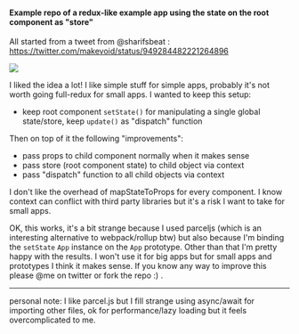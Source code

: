 #### Example repo of a redux-like example app using the state on the root component as "store" 

All started from a tweet from @sharifsbeat :  https://twitter.com/makevoid/status/949284482221264896

![](https://pbs.twimg.com/media/DSs6AIyXUAAvjvy.jpg:large)


I liked the idea a lot! I like simple stuff for simple apps, probably it's not worth going full-redux for small apps. I wanted to keep this setup:

- keep root component `setState()` for manipulating a single global state/store, keep `update()` as "dispatch" function

Then on top of it the following "improvements":

- pass props to child component normally when it makes sense
- pass store (root component state) to child object via context
- pass "dispatch" function to all child objects via context

I don't like the overhead of mapStateToProps for every component. I know context can conflict with third party libraries but it's a risk I want to take for small apps.

OK, this works, it's a bit strange because I used parceljs (which is an interesting alternative to webpack/rollup btw) but also because I'm binding the `setState` `App` instance on the `App` prototype. Other than that I'm pretty happy with the results. I won't use it for big apps but for small apps and prototypes I think it makes sense. If you know any way to improve this please @me on twitter or fork the repo :) .

---

personal note: I like parcel.js but I fill strange using async/await for importing other files, ok for performance/lazy loading but it feels overcomplicated to me.

